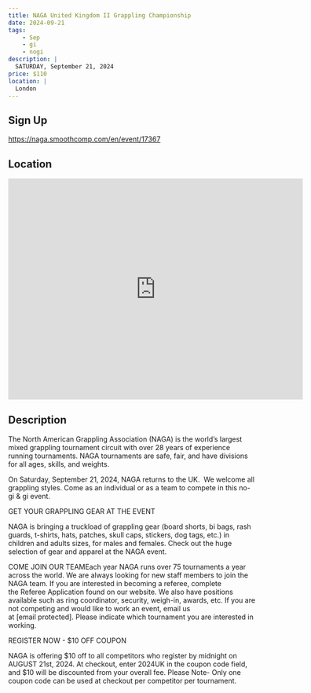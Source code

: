 ```yaml
---
title: NAGA United Kingdom II Grappling Championship
date: 2024-09-21
tags:
    - Sep
    - gi 
    - nogi 
description: |
  SATURDAY, September 21, 2024
price: $110
location: |
  London
---
```

## Sign Up
https://naga.smoothcomp.com/en/event/17367

## Location
<iframe src="https://www.google.com/maps/embed?pb=!1m18!1m12!1m3!1d12345.6789!2d-0.3275089!3d51.5920001!2m3!1f0!2f0!3f0!3m2!1i1024!2i768!4f13.1!3m3!1m2!1s0x0%3A0x0!2z51.5920001!5e0!3m2!1sen!2sus!4v1234567890" width="600" height="450" style="border:0;" allowfullscreen="" loading="lazy"></iframe>

## Description
The North American Grappling Association (NAGA) is the world’s largest mixed grappling tournament circuit with over 28 years of experience running tournaments. NAGA tournaments are safe, fair, and have divisions for all ages, skills, and weights.


On Saturday, September 21, 2024, NAGA returns to the UK.  We welcome all grappling styles. Come as an individual or as a team to compete in this no-gi & gi event.


GET YOUR GRAPPLING GEAR AT THE EVENT


NAGA is bringing a truckload of grappling gear (board shorts, bi bags, rash guards, t-shirts, hats, patches, skull caps, stickers, dog tags, etc.) in children and adults sizes, for males and females. Check out the huge selection of gear and apparel at the NAGA event.  


COME JOIN OUR TEAMEach year NAGA runs over 75 tournaments a year across the world. We are always looking for new staff members to join the NAGA team. If you are interested in becoming a referee, complete the Referee Application found on our website. We also have positions available such as ring coordinator, security, weigh-in, awards, etc. If you are not competing and would like to work an event, email us at [email protected]. Please indicate which tournament you are interested in working.  


REGISTER NOW - $10 OFF COUPON


NAGA is offering $10 off to all competitors who register by midnight on AUGUST 21st, 2024. At checkout, enter 2024UK in the coupon code field, and $10 will be discounted from your overall fee. Please Note- Only one coupon code can be used at checkout per competitor per tournament.